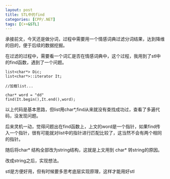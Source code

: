 ```yaml
---
layout: post
title: STL中的find
categories: [CPP/.NET]
tags: [C++&STL]
---
```


承接前文，今天还是做分词，过程中需要用一个情感词典过滤分词结果，达到降维的目的，便于后续的数据挖掘。

在过滤的过程中，需要看一个词汇是否在情感词典中，这个过程，我用到了stl中的find函数，遇到了一个问题。

	list<char*> Dic;
	list<char*>::iterator It;

	//加载list...

	char* word = "dd"
	find(It.begin(),It.end(),word);


以上代码是基本思路，但list用char*,find从来就没有查找成功过，查看了多遍代码，没发现问题。

后来灵机一动，觉得问题出在find函数上，上文的word是一个指针，如果find传入一个指针，很有可能就对list中的指针进行匹配比较了，这当然不会有两个相同的指针。

随后将char* 结构全部改为string结构，这就是上文用到 char* 转string的原因。

改成string之后，实现想法。

stl是方便好用，但有时候要多思考底层实现原理，这样才能用好stl
